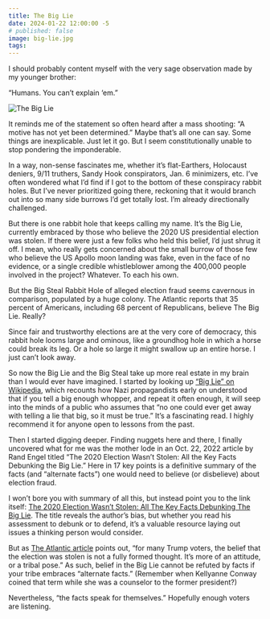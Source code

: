 ```yaml
---
title: The Big Lie
date: 2024-01-22 12:00:00 -5
# published: false
image: big-lie.jpg
tags:
---
```

I should probably content myself with the very sage observation made by my younger brother: 

“Humans. You can’t explain ‘em.”

<!-- excerpt -->
<img src="{{image}}" alt="The Big Lie">

It reminds me of the statement so often heard after a mass shooting: “A motive
has not yet been determined.” Maybe that’s all one can say. Some things are
inexplicable. Just let it go. But I seem constitutionally unable to stop
pondering the imponderable.

In a way, non-sense fascinates me, whether it’s flat-Earthers, Holocaust
deniers, 9/11 truthers, Sandy Hook conspirators, Jan. 6 minimizers, etc. I’ve
often wondered what I’d find if I got to the bottom of these conspiracy rabbit
holes. But I’ve never prioritized going there, reckoning that it would branch
out into so many side burrows I’d get totally lost. I’m already directionally
challenged.  

But there is one rabbit hole that keeps calling my name. It’s the Big Lie,
currently embraced by those who believe the 2020 US presidential election was
stolen. If there were just a few folks who held this belief, I’d just shrug it
off. I mean, who really gets concerned about the small burrow of those few who
believe the US Apollo moon landing was fake, even in the face of no evidence,
or a single credible whistleblower among the 400,000 people involved in the
project? Whatever. To each his own. 

But the Big Steal Rabbit Hole of alleged election fraud seems cavernous in
comparison, populated by a huge colony. The Atlantic reports that 35 percent of
Americans, including 68 percent of Republicans, believe The Big Lie. Really?

Since fair and trustworthy elections are at the very core of democracy, this
rabbit hole looms large and ominous, like a groundhog hole in which a horse
could break its leg. Or a hole so large it might swallow up an entire horse. I
just can’t look away. 

So now the Big Lie and the Big Steal take up more real estate in my brain than
I would ever have imagined. I started by looking up 
[“Big Lie” on Wikipedia](https://en.wikipedia.org/wiki/Big_lie),
which recounts how Nazi propagandists early on understood that if you tell a
big enough whopper, and repeat it often enough, it will seep into the minds of
a public who assumes that “no one could ever get away with telling a lie that
big, so it must be true.” It’s a fascinating read. I highly recommend it for
anyone open to lessons from the past.

Then I started digging deeper. Finding nuggets here and there, I finally
uncovered what for me was the mother lode in an Oct. 22, 2022 article by Rand
Engel titled “The 2020 Election Wasn’t Stolen: All the Key Facts Debunking the
Big Lie.” Here in 17 key points is a definitive summary of the facts (and
“alternate facts”) one would need to believe (or disbelieve) about election
fraud. 

I won’t bore you with summary of all this, but instead point you to the link itself:
[The 2020 Election Wasn’t Stolen: All The Key Facts Debunking The Big Lie](https://rantt.com/a-definitive-debunking-of-the-big-lie).
The title reveals the author’s bias, but whether you read his assessment to
debunk or to defend, it’s a valuable resource laying out issues a thinking
person would consider.

But as [The Atlantic article](https://www.theatlantic.com/ideas/archive/2022/04/trump-voters-big-lie-stolen-election/629572/)
points out, “for many Trump voters, the belief that
the election was stolen is not a fully formed thought. It’s more of an
attitude, or a tribal pose.” As such, belief in the Big Lie cannot be refuted
by facts if your tribe embraces “alternate facts.” (Remember when Kellyanne
Conway coined that term while she was a counselor to the former president?) 

Nevertheless, “the facts speak for themselves.” Hopefully enough voters are
listening.

